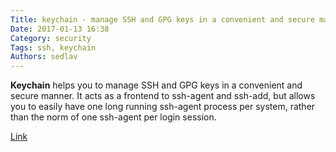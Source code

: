 ```yaml
---
Title: keychain - manage SSH and GPG keys in a convenient and secure manner
Date: 2017-01-13 16:38
Category: security
Tags: ssh, keychain
Authors: sedlav
---
```


**Keychain** helps you to manage SSH and GPG keys in a convenient and secure manner. It acts as a frontend to ssh-agent and ssh-add, but allows you to easily have one long running ssh-agent process per system, rather than the norm of one ssh-agent per login session.

[Link](http://www.funtoo.org/Keychain)
